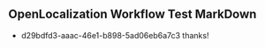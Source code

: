 ## OpenLocalization Workflow Test MarkDown
* d29bdfd3-aaac-46e1-b898-5ad06eb6a7c3 thanks!

<!--HONumber=Jul16_HO3-->


